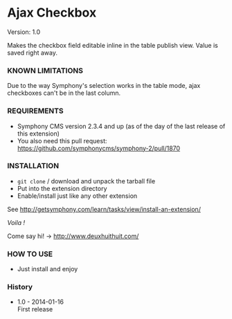 # Ajax Checkbox #

Version: 1.0

Makes the checkbox field editable inline in the table publish view.
Value is saved right away.

### KNOWN LIMITATIONS

Due to the way Symphony's selection works in the table mode, ajax checkboxes can't be in the last column.

### REQUIREMENTS ###

- Symphony CMS version 2.3.4 and up (as of the day of the last release of this extension)
- You also need this pull request: <https://github.com/symphonycms/symphony-2/pull/1870>

### INSTALLATION ###

- `git clone` / download and unpack the tarball file
- Put into the extension directory
- Enable/install just like any other extension

See <http://getsymphony.com/learn/tasks/view/install-an-extension/>

*Voila !*

Come say hi! -> <http://www.deuxhuithuit.com/>

### HOW TO USE ###

- Just install and enjoy

### History ###

- 1.0 - 2014-01-16    
  First release  